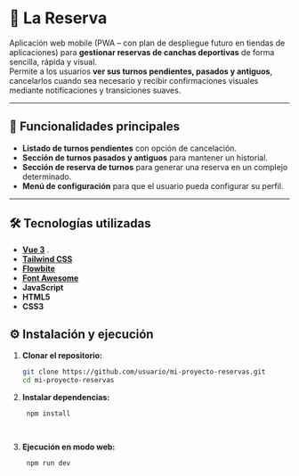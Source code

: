 # 📅 La Reserva

Aplicación web mobile (PWA – con plan de despliegue futuro en tiendas de aplicaciones)  para **gestionar reservas de canchas deportivas** de forma sencilla, rápida y visual.  
Permite a los usuarios **ver sus turnos pendientes, pasados y antiguos**, cancelarlos cuando sea necesario y recibir confirmaciones visuales mediante notificaciones y transiciones suaves.

---

## 🚀 Funcionalidades principales

- **Listado de turnos pendientes** con opción de cancelación.
- **Sección de turnos pasados y antiguos** para mantener un historial.
- **Sección de reserva de turnos** para generar una reserva en un complejo determinado.
- **Menú de configuración** para que el usuario pueda configurar su perfil.


---

## 🛠️ Tecnologías utilizadas

- **[Vue 3](https://vuejs.org/)** .
- **[Tailwind CSS](https://tailwindcss.com/)** 
- **[Flowbite](https://flowbite.com/)** 
- **[Font Awesome](https://fontawesome.com/)** 
- **JavaScript**
- **HTML5** 
- **CSS3**



## ⚙️ Instalación y ejecución


1. **Clonar el repositorio:**
   ```bash
   git clone https://github.com/usuario/mi-proyecto-reservas.git
   cd mi-proyecto-reservas

   
2. **Instalar dependencias:**
   ```bash
    npm install

       
3. **Ejecución en modo web:**
   ```bash
    npm run dev
